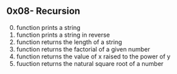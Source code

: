 ## 0x08- Recursion
0. function prints a string
1. function prints a string in reverse
2. function returns the length of a string
3. function returns the factorial of a given number
4. function returns the value of x raised to the power of y 
5. fuuction returns the natural square root of a number
